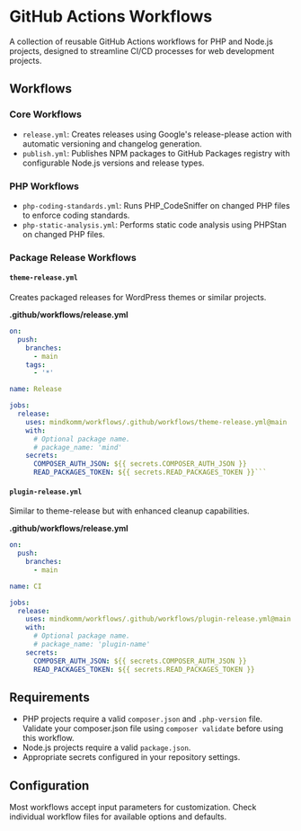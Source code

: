# GitHub Actions Workflows

A collection of reusable GitHub Actions workflows for PHP and Node.js projects, designed to streamline CI/CD processes for web development projects.

## Workflows

### Core Workflows

- `release.yml`: Creates releases using Google's release-please action with automatic versioning and changelog generation.
- `publish.yml`: Publishes NPM packages to GitHub Packages registry with configurable Node.js versions and release types.

### PHP Workflows

- `php-coding-standards.yml`: Runs PHP_CodeSniffer on changed PHP files to enforce coding standards.
- `php-static-analysis.yml`: Performs static code analysis using PHPStan on changed PHP files.

### Package Release Workflows

#### `theme-release.yml`

Creates packaged releases for WordPress themes or similar projects.

**.github/workflows/release.yml**

```yaml
on:
  push:
    branches:
      - main
    tags:
      - '*'

name: Release

jobs:
  release:
    uses: mindkomm/workflows/.github/workflows/theme-release.yml@main
    with:
      # Optional package name.
      # package_name: 'mind'
    secrets:
      COMPOSER_AUTH_JSON: ${{ secrets.COMPOSER_AUTH_JSON }}
      READ_PACKAGES_TOKEN: ${{ secrets.READ_PACKAGES_TOKEN }}```
```

#### `plugin-release.yml`

Similar to theme-release but with enhanced cleanup capabilities.

**.github/workflows/release.yml**

```yaml
on:
  push:
    branches:
      - main

name: CI

jobs:
  release:
    uses: mindkomm/workflows/.github/workflows/plugin-release.yml@main
    with:
      # Optional package name.
      # package_name: 'plugin-name'
    secrets:
      COMPOSER_AUTH_JSON: ${{ secrets.COMPOSER_AUTH_JSON }}
      READ_PACKAGES_TOKEN: ${{ secrets.READ_PACKAGES_TOKEN }}
```

## Requirements

- PHP projects require a valid `composer.json` and `.php-version` file. Validate your composer.json file using `composer validate` before using this workflow.
- Node.js projects require a valid `package.json`.
- Appropriate secrets configured in your repository settings.

## Configuration

Most workflows accept input parameters for customization. Check individual workflow files for available options and defaults.
